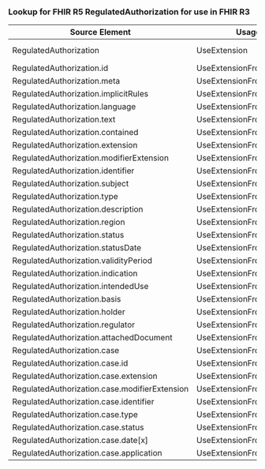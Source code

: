 ### Lookup for FHIR R5 RegulatedAuthorization for use in FHIR R3

| Source Element | Usage | Target |
| -------------- | ----- | ------ |
| RegulatedAuthorization | UseExtension | http://hl7.org/fhir/5.0/StructureDefinition/extension-RegulatedAuthorization |
| RegulatedAuthorization.id | UseExtensionFromAncestor | - |
| RegulatedAuthorization.meta | UseExtensionFromAncestor | - |
| RegulatedAuthorization.implicitRules | UseExtensionFromAncestor | - |
| RegulatedAuthorization.language | UseExtensionFromAncestor | - |
| RegulatedAuthorization.text | UseExtensionFromAncestor | - |
| RegulatedAuthorization.contained | UseExtensionFromAncestor | - |
| RegulatedAuthorization.extension | UseExtensionFromAncestor | - |
| RegulatedAuthorization.modifierExtension | UseExtensionFromAncestor | - |
| RegulatedAuthorization.identifier | UseExtensionFromAncestor | - |
| RegulatedAuthorization.subject | UseExtensionFromAncestor | - |
| RegulatedAuthorization.type | UseExtensionFromAncestor | - |
| RegulatedAuthorization.description | UseExtensionFromAncestor | - |
| RegulatedAuthorization.region | UseExtensionFromAncestor | - |
| RegulatedAuthorization.status | UseExtensionFromAncestor | - |
| RegulatedAuthorization.statusDate | UseExtensionFromAncestor | - |
| RegulatedAuthorization.validityPeriod | UseExtensionFromAncestor | - |
| RegulatedAuthorization.indication | UseExtensionFromAncestor | - |
| RegulatedAuthorization.intendedUse | UseExtensionFromAncestor | - |
| RegulatedAuthorization.basis | UseExtensionFromAncestor | - |
| RegulatedAuthorization.holder | UseExtensionFromAncestor | - |
| RegulatedAuthorization.regulator | UseExtensionFromAncestor | - |
| RegulatedAuthorization.attachedDocument | UseExtensionFromAncestor | - |
| RegulatedAuthorization.case | UseExtensionFromAncestor | - |
| RegulatedAuthorization.case.id | UseExtensionFromAncestor | - |
| RegulatedAuthorization.case.extension | UseExtensionFromAncestor | - |
| RegulatedAuthorization.case.modifierExtension | UseExtensionFromAncestor | - |
| RegulatedAuthorization.case.identifier | UseExtensionFromAncestor | - |
| RegulatedAuthorization.case.type | UseExtensionFromAncestor | - |
| RegulatedAuthorization.case.status | UseExtensionFromAncestor | - |
| RegulatedAuthorization.case.date[x] | UseExtensionFromAncestor | - |
| RegulatedAuthorization.case.application | UseExtensionFromAncestor | - |
